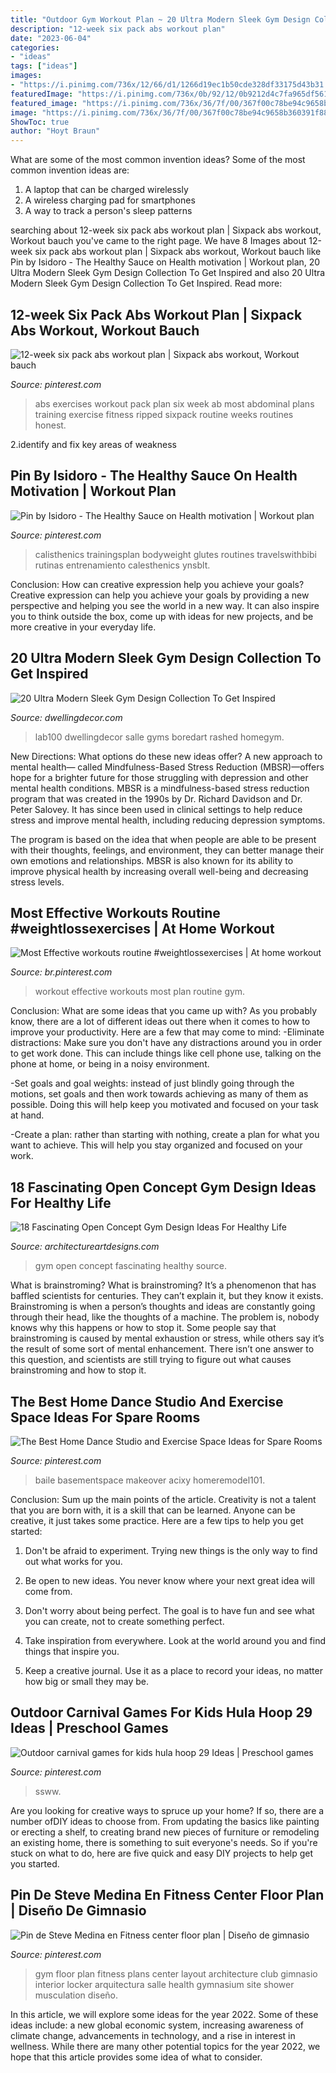 ```yaml
---
title: "Outdoor Gym Workout Plan ~ 20 Ultra Modern Sleek Gym Design Collection To Get Inspired"
description: "12-week six pack abs workout plan"
date: "2023-06-04"
categories:
- "ideas"
tags: ["ideas"]
images:
- "https://i.pinimg.com/736x/12/66/d1/1266d19ec1b50cde328df33175d43b31.jpg"
featuredImage: "https://i.pinimg.com/736x/0b/92/12/0b9212d4c7fa965df561daf5cd664e73.jpg"
featured_image: "https://i.pinimg.com/736x/36/7f/00/367f00c78be94c9658b360391f8823bd--work-out-gym-floor-plans.jpg"
image: "https://i.pinimg.com/736x/36/7f/00/367f00c78be94c9658b360391f8823bd--work-out-gym-floor-plans.jpg"
ShowToc: true
author: "Hoyt Braun"
---
```



What are some of the most common invention ideas?
Some of the most common invention ideas are: 
1. A laptop that can be charged wirelessly
2. A wireless charging pad for smartphones
3. A way to track a person's sleep patterns

	

		
searching about 12-week six pack abs workout plan | Sixpack abs workout, Workout bauch you've came to the right page. We have 8 Images about 12-week six pack abs workout plan | Sixpack abs workout, Workout bauch like Pin by Isidoro - The Healthy Sauce on Health motivation | Workout plan, 20 Ultra Modern Sleek Gym Design Collection To Get Inspired and also 20 Ultra Modern Sleek Gym Design Collection To Get Inspired. Read more:
		
    
## 12-week Six Pack Abs Workout Plan | Sixpack Abs Workout, Workout Bauch

<img loading=lazy src="https://i.pinimg.com/736x/ee/3e/24/ee3e24aab2e265e6e3d8205b0e2fbca5.jpg" onerror="this.onerror=null;this.src='https://tse3.mm.bing.net/th?id=OIP.OFTHt6RK0UHta-lem6zz0QHaNv&amp;pid=15.1';" alt="12-week six pack abs workout plan | Sixpack abs workout, Workout bauch">

_Source: pinterest.com_

>abs exercises workout pack plan six week ab most abdominal plans training exercise fitness ripped sixpack routine weeks routines honest. 

	

2.identify and fix key areas of weakness 

    
## Pin By Isidoro - The Healthy Sauce On Health Motivation | Workout Plan

<img loading=lazy src="https://i.pinimg.com/736x/0b/92/12/0b9212d4c7fa965df561daf5cd664e73.jpg" onerror="this.onerror=null;this.src='https://tse3.mm.bing.net/th?id=OIP.qPKe6SrBfs0nRlF46f6FDAAAAA&amp;pid=15.1';" alt="Pin by Isidoro - The Healthy Sauce on Health motivation | Workout plan">

_Source: pinterest.com_

>calisthenics trainingsplan bodyweight glutes routines travelswithbibi rutinas entrenamiento calesthenics ynsblt. 

	

Conclusion: How can creative expression help you achieve your goals?
Creative expression can help you achieve your goals by providing a new perspective and helping you see the world in a new way. It can also inspire you to think outside the box, come up with ideas for new projects, and be more creative in your everyday life.

    
## 20 Ultra Modern Sleek Gym Design Collection To Get Inspired

<img loading=lazy src="https://www.dwellingdecor.com/wp-content/uploads/2016/02/Luxury-Homegym.jpg" onerror="this.onerror=null;this.src='https://tse1.mm.bing.net/th?id=OIP.06-rLP9B3BlNYoMtVM2VKwHaLG&amp;pid=15.1';" alt="20 Ultra Modern Sleek Gym Design Collection To Get Inspired">

_Source: dwellingdecor.com_

>lab100 dwellingdecor salle gyms boredart rashed homegym. 

	

New Directions: What options do these new ideas offer?
A new approach to mental health— called Mindfulness-Based Stress Reduction (MBSR)—offers hope for a brighter future for those struggling with depression and other mental health conditions.
MBSR is a mindfulness-based stress reduction program that was created in the 1990s by Dr. Richard Davidson and Dr. Peter Salovey. It has since been used in clinical settings to help reduce stress and improve mental health, including reducing depression symptoms.

The program is based on the idea that when people are able to be present with their thoughts, feelings, and environment, they can better manage their own emotions and relationships. MBSR is also known for its ability to improve physical health by increasing overall well-being and decreasing stress levels.

    
## Most Effective Workouts Routine #weightlossexercises | At Home Workout

<img loading=lazy src="https://i.pinimg.com/736x/bb/fd/d9/bbfdd963ce844e32e2c87b0ce144da87.jpg" onerror="this.onerror=null;this.src='https://tse1.mm.bing.net/th?id=OIP.pzNOXWwVYer0K4IU76h1ZAHaLG&amp;pid=15.1';" alt="Most Effective workouts routine #weightlossexercises | At home workout">

_Source: br.pinterest.com_

>workout effective workouts most plan routine gym. 

	

Conclusion: What are some ideas that you came up with?
As you probably know, there are a lot of different ideas out there when it comes to how to improve your productivity. Here are a few that may come to mind:
-Eliminate distractions: Make sure you don't have any distractions around you in order to get work done. This can include things like cell phone use, talking on the phone at home, or being in a noisy environment.

-Set goals and goal weights: instead of just blindly going through the motions, set goals and then work towards achieving as many of them as possible. Doing this will help keep you motivated and focused on your task at hand.

-Create a plan: rather than starting with nothing, create a plan for what you want to achieve. This will help you stay organized and focused on your work.

    
## 18 Fascinating Open Concept Gym Design Ideas For Healthy Life

<img loading=lazy src="http://www.architectureartdesigns.com/wp-content/uploads/2015/08/21-630x420.jpeg" onerror="this.onerror=null;this.src='https://tse1.mm.bing.net/th?id=OIP.cY_pbGAGySGQddhYprQqgAHaE8&amp;pid=15.1';" alt="18 Fascinating Open Concept Gym Design Ideas For Healthy Life">

_Source: architectureartdesigns.com_

>gym open concept fascinating healthy source. 

	

What is brainstroming?
What is brainstroming? It’s a phenomenon that has baffled scientists for centuries. They can’t explain it, but they know it exists. Brainstroming is when a person’s thoughts and ideas are constantly going through their head, like the thoughts of a machine. The problem is, nobody knows why this happens or how to stop it. Some people say that brainstroming is caused by mental exhaustion or stress, while others say it’s the result of some sort of mental enhancement. There isn’t one answer to this question, and scientists are still trying to figure out what causes brainstroming and how to stop it.

    
## The Best Home Dance Studio And Exercise Space Ideas For Spare Rooms

<img loading=lazy src="https://i.pinimg.com/originals/f6/6c/43/f66c436b0d90e6fbf45f305aedf8f312.jpg" onerror="this.onerror=null;this.src='https://tse3.mm.bing.net/th?id=OIP.1nEfJWaiXyOIry0cJedgaAHaJ4&amp;pid=15.1';" alt="The Best Home Dance Studio and Exercise Space Ideas for Spare Rooms">

_Source: pinterest.com_

>baile basementspace makeover acixy homeremodel101. 

	

Conclusion: Sum up the main points of the article.
Creativity is not a talent that you are born with, it is a skill that can be learned. Anyone can be creative, it just takes some practice. Here are a few tips to help you get started:
1. Don't be afraid to experiment. Trying new things is the only way to find out what works for you.

2. Be open to new ideas. You never know where your next great idea will come from.

3. Don't worry about being perfect. The goal is to have fun and see what you can create, not to create something perfect.

4. Take inspiration from everywhere. Look at the world around you and find things that inspire you.

5. Keep a creative journal. Use it as a place to record your ideas, no matter how big or small they may be.

    
## Outdoor Carnival Games For Kids Hula Hoop 29 Ideas | Preschool Games

<img loading=lazy src="https://i.pinimg.com/736x/12/66/d1/1266d19ec1b50cde328df33175d43b31.jpg" onerror="this.onerror=null;this.src='https://tse3.mm.bing.net/th?id=OIP.VwWf5GDHzZ9E3teZR4qgwwAAAA&amp;pid=15.1';" alt="Outdoor carnival games for kids hula hoop 29 Ideas | Preschool games">

_Source: pinterest.com_

>ssww. 

	

Are you looking for creative ways to spruce up your home? If so, there are a number ofDIY ideas to choose from. From updating the basics like painting or erecting a shelf, to creating brand new pieces of furniture or remodeling an existing home, there is something to suit everyone's needs. So if you're stuck on what to do, here are five quick and easy DIY projects to help get you started.

    
## Pin De Steve Medina En Fitness Center Floor Plan | Diseño De Gimnasio

<img loading=lazy src="https://i.pinimg.com/736x/36/7f/00/367f00c78be94c9658b360391f8823bd--work-out-gym-floor-plans.jpg" onerror="this.onerror=null;this.src='https://tse2.mm.bing.net/th?id=OIP.4PLYdb_iAm8Z-pJeFK2OywHaE6&amp;pid=15.1';" alt="Pin de Steve Medina en Fitness center floor plan | Diseño de gimnasio">

_Source: pinterest.com_

>gym floor plan fitness plans center layout architecture club gimnasio interior locker arquitectura salle health gymnasium site shower musculation diseño. 

	

In this article, we will explore some ideas for the year 2022. Some of these ideas include: a new global economic system, increasing awareness of climate change, advancements in technology, and a rise in interest in wellness. While there are many other potential topics for the year 2022, we hope that this article provides some idea of what to consider.

